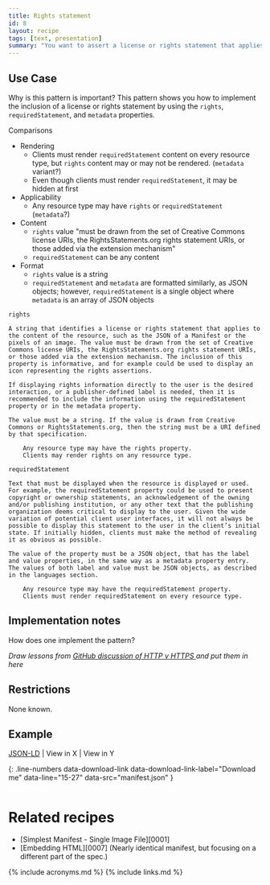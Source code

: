 ```yaml
---
title: Rights statement
id: 8
layout: recipe
tags: [text, presentation]
summary: "You want to assert a license or rights statement that applies to the content of the resource, such as the JSON of a Manifest or the pixels of an image."
---
```


## Use Case

Why is this pattern is important?
This pattern shows you how to implement the inclusion of a license or rights statement by using the `rights`, `requiredStatement`, and `metadata` properties.

Comparisons
+ Rendering
	+ Clients must render `requiredStatement` content on every resource type, but `rights` content may or may not be rendered. (`metadata` variant?)
	+ Even though clients must render `requiredStatement`, it may be hidden at first
+ Applicability
	+ Any resource type may have `rights` or `requiredStatement` (`metadata`?)
+ Content
	+ `rights` value "must be drawn from the set of Creative Commons license URIs, the RightsStatements.org rights statement URIs, or those added via the extension mechanism"
	+ `requiredStatement` can be any content
+ Format
	+ `rights` value is a string
	+ `requiredStatement` and `metadata` are formatted similarly, as JSON objects; however, `requiredStatement` is a single object where `metadata` is an array of JSON objects


```
rights

A string that identifies a license or rights statement that applies to the content of the resource, such as the JSON of a Manifest or the pixels of an image. The value must be drawn from the set of Creative Commons license URIs, the RightsStatements.org rights statement URIs, or those added via the extension mechanism. The inclusion of this property is informative, and for example could be used to display an icon representing the rights assertions.

If displaying rights information directly to the user is the desired interaction, or a publisher-defined label is needed, then it is recommended to include the information using the requiredStatement property or in the metadata property.

The value must be a string. If the value is drawn from Creative Commons or RightsStatements.org, then the string must be a URI defined by that specification.

    Any resource type may have the rights property.
    Clients may render rights on any resource type.
```

```
requiredStatement

Text that must be displayed when the resource is displayed or used. For example, the requiredStatement property could be used to present copyright or ownership statements, an acknowledgement of the owning and/or publishing institution, or any other text that the publishing organization deems critical to display to the user. Given the wide variation of potential client user interfaces, it will not always be possible to display this statement to the user in the client’s initial state. If initially hidden, clients must make the method of revealing it as obvious as possible.

The value of the property must be a JSON object, that has the label and value properties, in the same way as a metadata property entry. The values of both label and value must be JSON objects, as described in the languages section.

    Any resource type may have the requiredStatement property.
    Clients must render requiredStatement on every resource type.
```

## Implementation notes

How does one implement the pattern?

*Draw lessons from [GitHub discussion of HTTP v HTTPS	](https://github.com/IIIF/api/issues/1874) and put them in here*

## Restrictions

None known.

## Example

[JSON-LD](manifest.json) | View in X | View in Y 

{: .line-numbers data-download-link data-download-link-label="Download me" data-line="15-27" data-src="manifest.json" }
```json
```

# Related recipes

* [Simplest Manifest - Single Image File][0001]
* [Embedding HTML][0007] (Nearly identical manifest, but focusing on a different part of the spec.)

{% include acronyms.md %}
{% include links.md %}


